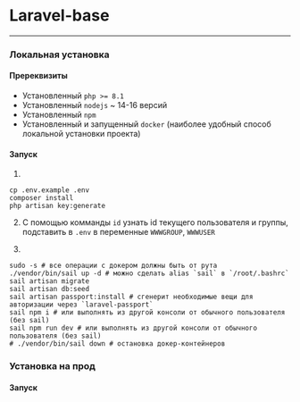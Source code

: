 # Laravel-base
___

### Локальная установка

#### Пререквизиты
- Установленный `php >= 8.1`
- Установленный `nodejs` ~ 14-16 версий
- Установленный `npm`
- Установленный и запущенный `docker` (наиболее удобный способ локальной установки проекта)

#### Запуск

1)
 ```shell
 cp .env.example .env
 composer install
 php artisan key:generate
 ```

2) С помощью комманды `id` узнать id текущего пользователя и группы, подставить в `.env` в переменные `WWWGROUP`, `WWWUSER`

3)
 ```shell
 sudo -s # все операции с докером должны быть от рута
 ./vendor/bin/sail up -d # можно сделать alias `sail` в `/root/.bashrc`
 sail artisan migrate
 sail artisan db:seed
 sail artisan passport:install # сгенерит необходимые вещи для авторизации через `laravel-passport`
 sail npm i # или выполнять из другой консоли от обычного пользователя (без sail)
 sail npm run dev # или выполнять из другой консоли от обычного пользователя (без sail)
 # ./vendor/bin/sail down # остановка докер-контейнеров
 ```


### Установка на прод

#### Запуск

[comment]: <> (Не забыть про `php artisan passport:install & passport:keys` при первом запуске)
